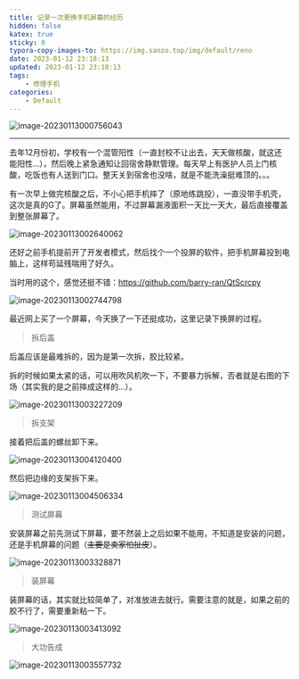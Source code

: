 ```yaml
---
title: 记录一次更换手机屏幕的经历
hidden: false
katex: true
sticky: 0
typora-copy-images-to: https://img.sanzo.top/img/default/reno
date: 2023-01-12 23:18:13
updated: 2023-01-12 23:18:13
tags:
	- 修理手机
categories:
	- Default
---
```


![image-20230113000756043](https://img.sanzo.top/img/default/reno/image-20230113000756043.png)



<!-- more -->

---

去年12月份初，学校有一个混管阳性（一直封校不让出去，天天做核酸，就这还能阳性...），然后晚上紧急通知让回宿舍静默管理。每天早上有医护人员上门核酸，吃饭也有人送到门口。整天关到宿舍也没啥，就是不能洗澡挺难顶的。。。

有一次早上做完核酸之后，不小心把手机摔了（原地练跳投），一直没带手机壳，这次是真的G了。屏幕虽然能用，不过屏幕漏液面积一天比一天大，最后直接覆盖到整张屏幕了。

![image-20230113002640062](https://img.sanzo.top/img/default/reno/image-20230113002640062.png)



还好之前手机提前开了开发者模式，然后找个一个投屏的软件，把手机屏幕投到电脑上，这样苟延残喘用了好久。

当时用的这个，感觉还挺不错：https://github.com/barry-ran/QtScrcpy

![image-20230113002744798](https://img.sanzo.top/img/default/reno/image-20230113002744798.png)







最近网上买了一个屏幕，今天换了一下还挺成功，这里记录下换屏的过程。



> 拆后盖

后盖应该是最难拆的，因为是第一次拆，胶比较紧。

拆的时候如果太紧的话，可以用吹风机吹一下，不要暴力拆解，否者就是右图的下场（其实我的是之前摔成这样的...）。

![image-20230113003227209](https://img.sanzo.top/img/default/reno/image-20230113003227209.png)







> 拆支架

接着把后盖的螺丝卸下来。

![image-20230113004120400](https://img.sanzo.top/img/default/reno/image-20230113004120400.png)



然后把边缘的支架拆下来。



![image-20230113004506334](https://img.sanzo.top/img/default/reno/image-20230113004506334.png)







>  测试屏幕

安装屏幕之前先测试下屏幕，要不然装上之后如果不能用，不知道是安装的问题，还是手机屏幕的问题（~~主要是卖家怕扯皮~~）。

![image-20230113003328871](https://img.sanzo.top/img/default/reno/image-20230113003328871.png)





> 装屏幕

装屏幕的话，其实就比较简单了，对准放进去就行。需要注意的就是，如果之前的胶不行了，需要重新粘一下。

![image-20230113003413092](https://img.sanzo.top/img/default/reno/image-20230113003413092.png)



>  大功告成

![image-20230113003557732](https://img.sanzo.top/img/default/reno/image-20230113003557732.png)





<!-- Q.E.D. -->
